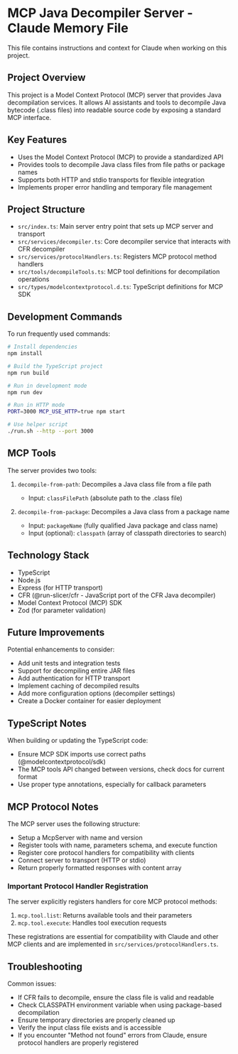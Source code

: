 # MCP Java Decompiler Server - Claude Memory File

This file contains instructions and context for Claude when working on this project.

## Project Overview

This project is a Model Context Protocol (MCP) server that provides Java decompilation services. It allows AI assistants and tools to decompile Java bytecode (.class files) into readable source code by exposing a standard MCP interface.

## Key Features

- Uses the Model Context Protocol (MCP) to provide a standardized API
- Provides tools to decompile Java class files from file paths or package names
- Supports both HTTP and stdio transports for flexible integration
- Implements proper error handling and temporary file management

## Project Structure

- `src/index.ts`: Main server entry point that sets up MCP server and transport
- `src/services/decompiler.ts`: Core decompiler service that interacts with CFR decompiler
- `src/services/protocolHandlers.ts`: Registers MCP protocol method handlers
- `src/tools/decompileTools.ts`: MCP tool definitions for decompilation operations
- `src/types/modelcontextprotocol.d.ts`: TypeScript definitions for MCP SDK

## Development Commands

To run frequently used commands:

```bash
# Install dependencies
npm install

# Build the TypeScript project
npm run build

# Run in development mode
npm run dev

# Run in HTTP mode
PORT=3000 MCP_USE_HTTP=true npm start

# Use helper script
./run.sh --http --port 3000
```

## MCP Tools

The server provides two tools:

1. `decompile-from-path`: Decompiles a Java class file from a file path
   - Input: `classFilePath` (absolute path to the .class file)
   
2. `decompile-from-package`: Decompiles a Java class from a package name
   - Input: `packageName` (fully qualified Java package and class name)
   - Input (optional): `classpath` (array of classpath directories to search)

## Technology Stack

- TypeScript
- Node.js
- Express (for HTTP transport)
- CFR (@run-slicer/cfr - JavaScript port of the CFR Java decompiler)
- Model Context Protocol (MCP) SDK
- Zod (for parameter validation)

## Future Improvements

Potential enhancements to consider:

- Add unit tests and integration tests
- Support for decompiling entire JAR files
- Add authentication for HTTP transport
- Implement caching of decompiled results
- Add more configuration options (decompiler settings)
- Create a Docker container for easier deployment

## TypeScript Notes

When building or updating the TypeScript code:

- Ensure MCP SDK imports use correct paths (@modelcontextprotocol/sdk)
- The MCP tools API changed between versions, check docs for current format
- Use proper type annotations, especially for callback parameters

## MCP Protocol Notes

The MCP server uses the following structure:

- Setup a McpServer with name and version
- Register tools with name, parameters schema, and execute function
- Register core protocol handlers for compatibility with clients
- Connect server to transport (HTTP or stdio)
- Return properly formatted responses with content array

### Important Protocol Handler Registration

The server explicitly registers handlers for core MCP protocol methods:

1. `mcp.tool.list`: Returns available tools and their parameters
2. `mcp.tool.execute`: Handles tool execution requests

These registrations are essential for compatibility with Claude and other MCP clients and are implemented in `src/services/protocolHandlers.ts`.

## Troubleshooting

Common issues:

- If CFR fails to decompile, ensure the class file is valid and readable
- Check CLASSPATH environment variable when using package-based decompilation
- Ensure temporary directories are properly cleaned up
- Verify the input class file exists and is accessible
- If you encounter "Method not found" errors from Claude, ensure protocol handlers are properly registered